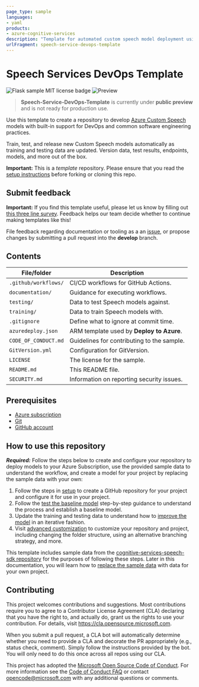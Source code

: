 ```yaml
---
page_type: sample
languages:
- yaml
products:
- azure-cognitive-services
description: "Template for automated custom speech model deployment using Github Actions"
urlFragment: speech-service-devops-template
---
```


# Speech Services DevOps Template

![Flask sample MIT license badge](https://img.shields.io/badge/license-MIT-green.svg) ![Preview](https://img.shields.io/github/v/release/Azure-Samples/Speech-Service-DevOps-Template?include_prereleases&sort=semver)

> **Speech-Service-DevOps-Template** is currently under **public preview** and is not ready for production use.

<!--
Guidelines on README format: https://review.docs.microsoft.com/help/onboard/admin/samples/concepts/readme-template?branch=master

Guidance on onboarding samples to docs.microsoft.com/samples: https://review.docs.microsoft.com/help/onboard/admin/samples/process/onboarding?branch=master

Taxonomies for products and languages: https://review.docs.microsoft.com/new-hope/information-architecture/metadata/taxonomies?branch=master
-->

Use this template to create a repository to develop [Azure Custom Speech](https://docs.microsoft.com/en-us/azure/cognitive-services/speech-service/how-to-custom-speech) models with built-in support for DevOps and common software engineering practices.

Train, test, and release new Custom Speech models automatically as training and testing data are updated. Version data, test results, endpoints, models, and more out of the box.

**Important:** This is a *template* repository. Please ensure that you read the [setup instructions](./documentation/1-setup.md) before forking or cloning this repo.

## Submit feedback

**Important:** If you find this template useful, please let us know by filling out [this three line survey](https://forms.office.com/Pages/ResponsePage.aspx?id=v4j5cvGGr0GRqy180BHbR5yEkBf_kKJNjbtHwALO3jRUOU1QOEFVR0FRWFk2UUNaUlNUMUs0STJZWi4u). Feedback helps our team decide whether to continue making templates like this!

File feedback regarding documentation or tooling as a an [issue](https://github.com/Azure-Samples/Speech-Service-DevOps-Template/issues), or propose changes by submitting a pull request into the **develop** branch.

## Contents

| File/folder          | Description                                |
|----------------------|--------------------------------------------|
| `.github/workflows/` | CI/CD workflows for GitHub Actions.        |
| `documentation/`     | Guidance for executing workflows.          |
| `testing/`           | Data to test Speech models against.        |
| `training/`          | Data to train Speech models with.          |
| `.gitignore`         | Define what to ignore at commit time.      |
| `azuredeploy.json`   | ARM template used by **Deploy to Azure**.  |
| `CODE_OF_CONDUCT.md` | Guidelines for contributing to the sample. |
| `GitVersion.yml`     | Configuration for GitVersion.              |
| `LICENSE`            | The license for the sample.                |
| `README.md`          | This README file.                          |
| `SECURITY.md`        | Information on reporting security issues.  |

## Prerequisites

* [Azure subscription](https://azure.microsoft.com/free/)
* [Git](https://git-scm.com/downloads)
* [GitHub account](https://github.com/join)

## How to use this repository

***Required:*** Follow the steps below to create and configure your repository to deploy models to your Azure Subscription, use the provided sample data to understand the workflow, and create a model for your project by replacing the sample data with your own:

1. Follow the steps in [setup](./documentation/1-setup.md) to create a GitHub repository for your project and configure it for use in your project.
1. Follow the [test the baseline model](./documentation/2-test-the-baseline-model.md) step-by-step guidance to understand the process and establish a baseline model.
1. Update the training and testing data to understand how to [improve the model](./documentation/3-improve-the-model.md) in an iterative fashion.
1. Visit [advanced customization](./documentation/4-advanced-customization.md) to customize your repository and project, including changing the folder structure, using an alternative branching strategy, and more.

This template includes sample data from the [cognitive-services-speech-sdk repository](https://github.com/Azure-Samples/cognitive-services-speech-sdk/tree/master/sampledata/customspeech) for the purposes of following these steps. Later in this documentation, you will learn how to [replace the sample data](documentation/3-improve-the-model.md#Next-steps) with data for your own project.


## Contributing

This project welcomes contributions and suggestions.  Most contributions require you to agree to a
Contributor License Agreement (CLA) declaring that you have the right to, and actually do, grant us
the rights to use your contribution. For details, visit https://cla.opensource.microsoft.com.

When you submit a pull request, a CLA bot will automatically determine whether you need to provide
a CLA and decorate the PR appropriately (e.g., status check, comment). Simply follow the instructions
provided by the bot. You will only need to do this once across all repos using our CLA.

This project has adopted the [Microsoft Open Source Code of Conduct](https://opensource.microsoft.com/codeofconduct/).
For more information see the [Code of Conduct FAQ](https://opensource.microsoft.com/codeofconduct/faq/) or
contact [opencode@microsoft.com](mailto:opencode@microsoft.com) with any additional questions or comments.
